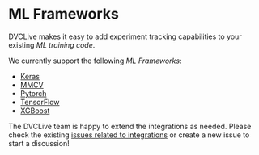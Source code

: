 # ML Frameworks

DVCLive makes it easy to add experiment tracking capabilities to your existing
_ML training code_.

We currently support the following _ML Frameworks_:

- [Keras](/docs/dvclive/user-guide/ml-frameworks/keras)
- [MMCV](/docs/dvclive/user-guide/ml-frameworks/mmcv)
- [Pytorch](/docs/dvclive/user-guide/ml-frameworks/pytorch)
- [TensorFlow](/docs/dvclive/user-guide/ml-frameworks/tensorflow)
- [XGBoost](/docs/dvclive/user-guide/ml-frameworks/xgboost)

The DVCLive team is happy to extend the integrations as needed. Please check the
existing
[issues related to integrations](https://github.com/iterative/dvclive/issues?q=is%3Aissue+is%3Aopen+label%3Aintegrations)
or create a new issue to start a discussion!
